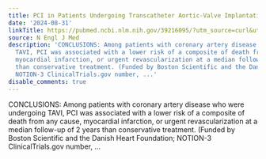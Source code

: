 ```yaml
---
title: PCI in Patients Undergoing Transcatheter Aortic-Valve Implantation
date: '2024-08-31'
linkTitle: https://pubmed.ncbi.nlm.nih.gov/39216095/?utm_source=curl&utm_medium=rss&utm_campaign=pubmed-2&utm_content=1LIK-026Y9bjRE4xDQ231BSa89BnY4O2Rfi-9WXQd8C31C6cqE&fc=20211015124055&ff=20240901181504&v=2.18.0.post9+e462414
source: N Engl J Med
description: 'CONCLUSIONS: Among patients with coronary artery disease who were undergoing
  TAVI, PCI was associated with a lower risk of a composite of death from any cause,
  myocardial infarction, or urgent revascularization at a median follow-up of 2 years
  than conservative treatment. (Funded by Boston Scientific and the Danish Heart Foundation;
  NOTION-3 ClinicalTrials.gov number, ...'
disable_comments: true
---
```

CONCLUSIONS: Among patients with coronary artery disease who were undergoing TAVI, PCI was associated with a lower risk of a composite of death from any cause, myocardial infarction, or urgent revascularization at a median follow-up of 2 years than conservative treatment. (Funded by Boston Scientific and the Danish Heart Foundation; NOTION-3 ClinicalTrials.gov number, ...